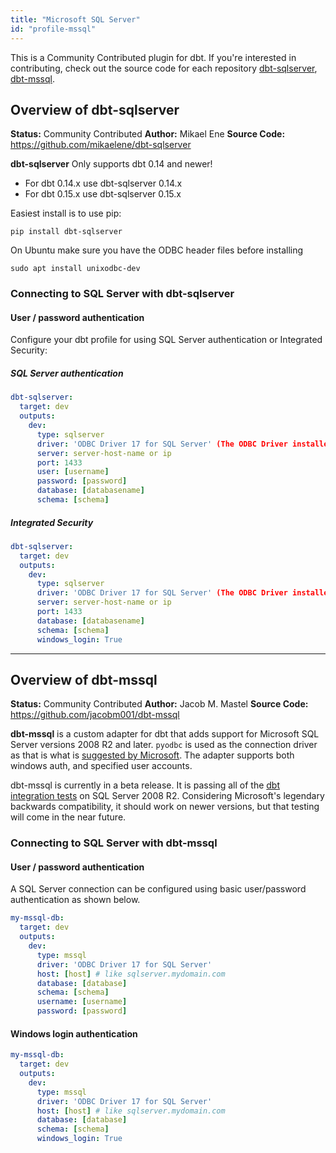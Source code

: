 ```yaml
---
title: "Microsoft SQL Server"
id: "profile-mssql"
---
```



<Callout type="info" title="Community contributed plugin">

This is a Community Contributed plugin for dbt. If you're interested in contributing, check out the source code for each repository [dbt-sqlserver](https://github.com/mikaelene/dbt-sqlserver), [dbt-mssql](https://github.com/jacobm001/dbt-mssql).

</Callout>

## Overview of dbt-sqlserver
**Status:** Community Contributed
**Author:** Mikael Ene
**Source Code:** https://github.com/mikaelene/dbt-sqlserver

**dbt-sqlserver** 
Only supports dbt 0.14 and newer!
- For dbt 0.14.x use dbt-sqlserver 0.14.x
- For dbt 0.15.x use dbt-sqlserver 0.15.x

Easiest install is to use pip:

    pip install dbt-sqlserver

On Ubuntu make sure you have the ODBC header files before installing
    
    sudo apt install unixodbc-dev

### Connecting to SQL Server with **dbt-sqlserver** 

#### User / password authentication

Configure your dbt profile for using SQL Server authentication or Integrated Security:

##### SQL Server authentication
```yaml
dbt-sqlserver:
  target: dev
  outputs:
    dev:
      type: sqlserver
      driver: 'ODBC Driver 17 for SQL Server' (The ODBC Driver installed on your system)
      server: server-host-name or ip
      port: 1433
      user: [username]
      password: [password]
      database: [databasename]
      schema: [schema]
```

##### Integrated Security
```yaml
dbt-sqlserver:
  target: dev
  outputs:
    dev:
      type: sqlserver
      driver: 'ODBC Driver 17 for SQL Server' (The ODBC Driver installed on your system)
      server: server-host-name or ip
      port: 1433
      database: [databasename]
      schema: [schema]
      windows_login: True
```



------------------------------------------------------------

## Overview of dbt-mssql

**Status:** Community Contributed
**Author:** Jacob M. Mastel
**Source Code:** https://github.com/jacobm001/dbt-mssql

**dbt-mssql** is a custom adapter for dbt that adds support for Microsoft SQL Server versions 2008 R2 and later. `pyodbc` is used as the connection driver as that is what is [suggested by Microsoft](https://docs.microsoft.com/en-us/sql/connect/python/python-driver-for-sql-server). The adapter supports both windows auth, and specified user accounts.

dbt-mssql is currently in a beta release. It is passing all of the [dbt integration tests](https://github.com/fishtown-analytics/dbt-integration-tests/) on SQL Server 2008 R2. Considering Microsoft's legendary backwards compatibility, it should work on newer versions, but that testing will come in the near future. 

### Connecting to SQL Server with **dbt-mssql**

#### User / password authentication

A SQL Server connection can be configured using basic user/password authentication as shown below.

<File name='profiles.yml'>

```yaml
my-mssql-db:
  target: dev
  outputs:
    dev:
      type: mssql
      driver: 'ODBC Driver 17 for SQL Server'
      host: [host] # like sqlserver.mydomain.com
      database: [database]
      schema: [schema]
      username: [username]
      password: [password]
```

</File>

#### Windows login authentication

<File name='profiles.yml'>

```yaml
my-mssql-db:
  target: dev
  outputs:
    dev:
      type: mssql
      driver: 'ODBC Driver 17 for SQL Server'
      host: [host] # like sqlserver.mydomain.com
      database: [database]
      schema: [schema]
      windows_login: True
```

</File>

